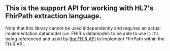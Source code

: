 ## This is the support API for working with HL7's FhirPath extraction language.

Note that this library cannot be used independently and requires an actual implementation datamodel (i.e. FHIR's datamodel) to be able to use it.  It's being referenced and used by [the FHIR API](https://github.com/ewoutkramer/fhir-net-api) to implement FhirPath within the FHIR API.

 